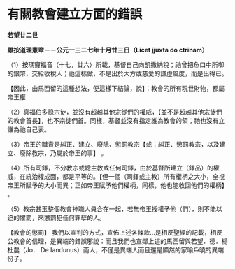 # 有關教會建立方面的錯誤


**若望廿二世**

**雖按道理憲章－－公元一三二七年十月廿三日（Licet jjuxta do ctrinam）**





（1）按瑪竇福音（十七，廿六）所載，基督自己向凱撒納稅；祂曾把魚口中所啣的銀幣，交給收稅人；祂這樣做，不是出於大方或慈愛的謙虛風度，而是出得已。

【因此，由馬西留的這種想法，便這樣下結論，說】：教會的所有現世財物，都屬帝王權

（2）真福伯多祿宗徒，並沒有超越其他宗從們的權威，【並不是超越其他宗徒們的教會首長】，也不宗徒們首。同樣，基督並沒有指定誰為教會的領；祂也沒有立誰為祂自己表。

（3）帝王的職責是糾正、建立、廢除、懲罰教宗【或：糾正、懲罰教宗，以及建立、廢除教宗，乃屬於帝王的事】 。

（4）所有司鐸，不分教宗或總主教或任何司鐸，由於基督所建立（鐸品）的權威，在統治權成面，都是平等的。【但一個（司鐸或主教）所有權柄之大小，全視帝王所賦予的大小而異；正如帝王賦予他們權柄，同樣，他也能收回他們的權柄】 。

（5）教宗甚玉整個教會神職人員合在一起，若無帝王授權予他（們），則不能以迫的懼罰，來懲罰犯任何罪孽的人。

【教會的懲罰】	我們以宣判的方式，宣佈上述各條款…是相反聖經的記載，相反公教會的信理，是異端的錯誤邪說：而且我們也宣鄰上述的馬西留與若望．德．楊杜農（Jo． De Iandunus）兩人，不僅是異端人而且還是顯然的家喻戶曉的異端份子。

